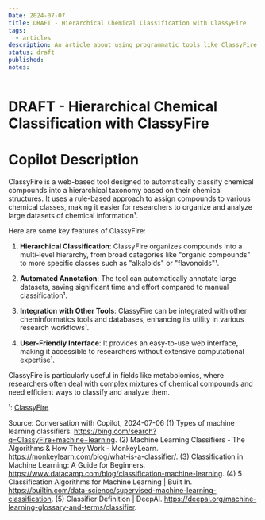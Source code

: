 ```yaml
---
Date: 2024-07-07
title: DRAFT - Hierarchical Chemical Classification with ClassyFire
tags:
  - articles
description: An article about using programmatic tools like ClassyFire to categorize chemical compounds into classes.
status: draft
published: 
notes:
---
```

# DRAFT - Hierarchical Chemical Classification with ClassyFire

# Copilot Description

ClassyFire is a web-based tool designed to automatically classify chemical compounds into a hierarchical taxonomy based on their chemical structures. It uses a rule-based approach to assign compounds to various chemical classes, making it easier for researchers to organize and analyze large datasets of chemical information¹.

Here are some key features of ClassyFire:

1. **Hierarchical Classification**: ClassyFire organizes compounds into a multi-level hierarchy, from broad categories like "organic compounds" to more specific classes such as "alkaloids" or "flavonoids"¹.

2. **Automated Annotation**: The tool can automatically annotate large datasets, saving significant time and effort compared to manual classification¹.

3. **Integration with Other Tools**: ClassyFire can be integrated with other cheminformatics tools and databases, enhancing its utility in various research workflows¹.

4. **User-Friendly Interface**: It provides an easy-to-use web interface, making it accessible to researchers without extensive computational expertise¹.

ClassyFire is particularly useful in fields like metabolomics, where researchers often deal with complex mixtures of chemical compounds and need efficient ways to classify and analyze them.

¹: [ClassyFire](https://classyfire.wishartlab.com/)

Source: Conversation with Copilot, 2024-07-06
(1) Types of machine learning classifiers. https://bing.com/search?q=ClassyFire+machine+learning.
(2) Machine Learning Classifiers - The Algorithms & How They Work - MonkeyLearn. https://monkeylearn.com/blog/what-is-a-classifier/.
(3) Classification in Machine Learning: A Guide for Beginners. https://www.datacamp.com/blog/classification-machine-learning.
(4) 5 Classification Algorithms for Machine Learning | Built In. https://builtin.com/data-science/supervised-machine-learning-classification.
(5) Classifier Definition | DeepAI. https://deepai.org/machine-learning-glossary-and-terms/classifier.